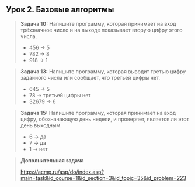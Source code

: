 ## **Урок 2. Базовые алгоритмы**

> **Задача 10:** Напишите программу, которая принимает на вход трёхзначное число и на выходе показывает вторую цифру этого числа.
>
> - 456 -> 5
> - 782 -> 8
> - 918 -> 1

> **Задача 13:** Напишите программу, которая выводит третью цифру заданного числа или сообщает, что третьей цифры нет.
>
> - 645 -> 5
> - 78 -> третьей цифры нет
> - 32679 -> 6

> **Задача 15:** Напишите программу, которая принимает на вход цифру, обозначающую день недели, и проверяет, является ли этот день выходным.
>
> - 6 -> да
> - 7 -> да
> - 1 -> нет

> **Дополнительная задача**
>
> https://acmp.ru/asp/do/index.asp?main=task&id_course=1&id_section=3&id_topic=35&id_problem=223